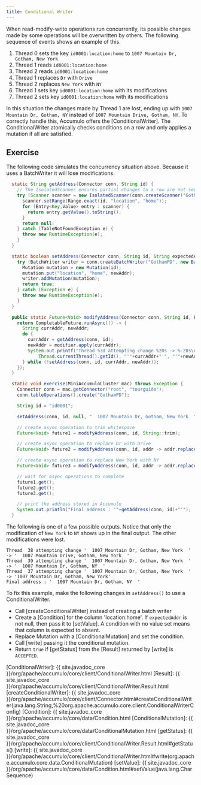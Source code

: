 ```yaml
---
title: Conditional Writer
---
```


When read-modify-write operations run concurrently, its possible changes made
by some operations will be overwritten by others. The following sequence of
events shows an example of this.

 1. Thread 0 sets the key `id0001:location:home` to `1007 Mountain Dr, Gotham, New York`
 2. Thread 1 reads `id0001:location:home`
 3. Thread 2 reads `id0001:location:home`
 4. Thread 1 replaces `Dr` with `Drive`
 5. Thread 2 replaces `New York` with `NY`
 6. Thread 1 sets key `id0001:location:home` with its modifications
 7. Thread 2 sets key `id0001:location:home` with its modifications

In this situation the changes made by Thread 1 are lost, ending up with `1007
Mountain Dr, Gotham, NY` instead of `1007 Mountain Drive, Gotham, NY`.  To
correctly handle this, Accumulo offers the [ConditionalWriter].  The
ConditionalWriter atomically checks conditions on a row and only applies a
mutation if all are satisfied.

## Exercise

The following code simulates the concurrency situation above.  Because it uses
a BatchWriter it will lose modifications.

```java
  static String getAddress(Connector conn, String id) {
    // The IsolatedScanner ensures partial changes to a row are not seen
    try (Scanner scanner = new IsolatedScanner(conn.createScanner("GothamPD", Authorizations.EMPTY))) {
      scanner.setRange(Range.exact(id, "location", "home"));
      for (Entry<Key,Value> entry : scanner) {
        return entry.getValue().toString();
      }
      return null;
    } catch (TableNotFoundException e) {
      throw new RuntimeException(e);
    }
  }

  static boolean setAddress(Connector conn, String id, String expectedAddr, String newAddr) {
    try (BatchWriter writer = conn.createBatchWriter("GothamPD", new BatchWriterConfig())) {
      Mutation mutation = new Mutation(id);
      mutation.put("location", "home", newAddr);
      writer.addMutation(mutation);
      return true;
    } catch (Exception e) {
      throw new RuntimeException(e);
    }
  }

  public static Future<Void> modifyAddress(Connector conn, String id, Function<String,String> modifier) {
    return CompletableFuture.runAsync(() -> {
      String currAddr, newAddr;
      do {
        currAddr = getAddress(conn, id);
        newAddr = modifier.apply(currAddr);
        System.out.printf("Thread %3d attempting change %20s -> %-20s\n",
            Thread.currentThread().getId(), "'"+currAddr+"'", "'"+newAddr+"'");
      } while (!setAddress(conn, id, currAddr, newAddr));
    });
  }

  static void exercise(MiniAccumuloCluster mac) throws Exception {
    Connector conn = mac.getConnector("root", "tourguide");
    conn.tableOperations().create("GothamPD");

    String id = "id0001";

    setAddress(conn, id, null, "  1007 Mountain Dr, Gotham, New York  ");

    // create async operation to trim whitespace
    Future<Void> future1 = modifyAddress(conn, id, String::trim);

    // create async operation to replace Dr with Drive
    Future<Void> future2 = modifyAddress(conn, id, addr -> addr.replace("Dr", "Drive"));

    // create async operation to replace New York with NY
    Future<Void> future3 = modifyAddress(conn, id, addr -> addr.replace("New York", "NY"));

    // wait for async operations to complete
    future1.get();
    future2.get();
    future3.get();

    // print the address stored in Accumulo
    System.out.println("Final address : '"+getAddress(conn, id)+"'");
  }
```

The following is one of a few possible outputs.  Notice that only the
modification of `New York` to `NY` shows up in the final output.  The other
modifications were lost.

```
Thread  38 attempting change '  1007 Mountain Dr, Gotham, New York  ' -> '  1007 Mountain Drive, Gotham, New York  '
Thread  39 attempting change '  1007 Mountain Dr, Gotham, New York  ' -> '  1007 Mountain Dr, Gotham, NY  '
Thread  37 attempting change '  1007 Mountain Dr, Gotham, New York  ' -> '1007 Mountain Dr, Gotham, New York'
Final address : '  1007 Mountain Dr, Gotham, NY  '
```

To fix this example, make the following changes in `setAddress()` to use a
ConditionalWriter.

 * Call [createConditionalWriter] instead of creating a batch writer
 * Create a [Condition] for the column 'location:home'.  If `expectedAddr` is not null, then pass it to [setValue].  A condition with no value set means that column is expected to absent.
 * Replace Mutation with a [ConditionalMutation] and set the condition.
 * Call [write] passing it the conditional mutation.
 * Return `true` if [getStatus] from the [Result] returned by [write] is `ACCEPTED`. 

[ConditionalWriter]: {{ site.javadoc_core }}/org/apache/accumulo/core/client/ConditionalWriter.html
[Result]: {{ site.javadoc_core }}/org/apache/accumulo/core/client/ConditionalWriter.Result.html
[createConditionalWriter]: {{ site.javadoc_core }}/org/apache/accumulo/core/client/Connector.html#createConditionalWriter(java.lang.String,%20org.apache.accumulo.core.client.ConditionalWriterConfig)
[Condition]: {{ site.javadoc_core }}/org/apache/accumulo/core/data/Condition.html
[ConditionalMutation]: {{ site.javadoc_core }}/org/apache/accumulo/core/data/ConditionalMutation.html
[getStatus]: {{ site.javadoc_core }}/org/apache/accumulo/core/client/ConditionalWriter.Result.html#getStatus()
[write]: {{ site.javadoc_core }}/org/apache/accumulo/core/client/ConditionalWriter.html#write(org.apache.accumulo.core.data.ConditionalMutation)
[setValue]: {{ site.javadoc_core }}/org/apache/accumulo/core/data/Condition.html#setValue(java.lang.CharSequence)

